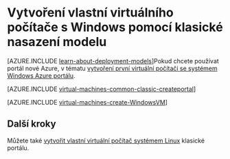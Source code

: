 <properties
    pageTitle="Vytvoření vlastní virtuálního počítače Windows | Microsoft Azure"
    description="Naučte se vytvářet vlastní virtuálního počítače Windows Azure klasické portálu pomocí klasické nasazení modelu."
    services="virtual-machines-windows"
    documentationCenter=""
    authors="cynthn"
    manager="timlt"
    editor="tysonn"
    tags="azure-service-management"/>

<tags
    ms.service="virtual-machines-windows"
    ms.workload="infrastructure-services"
    ms.tgt_pltfrm="vm-windows"
    ms.devlang="na"
    ms.topic="article"
    ms.date="09/27/2016"
    ms.author="cynthn"/>

# <a name="create-a-custom-virtual-machine-running-windows-using-the-classic-deployment-model"></a>Vytvoření vlastní virtuálního počítače s Windows pomocí klasické nasazení modelu

[AZURE.INCLUDE [learn-about-deployment-models](../../includes/learn-about-deployment-models-classic-include.md)]Pokud chcete používat portál nové Azure, v tématu [vytvoření první virtuální počítači se systémem Windows Azure portálu](virtual-machines-windows-hero-tutorial.md).

[AZURE.INCLUDE [virtual-machines-common-classic-createportal](../../includes/virtual-machines-common-classic-createportal.md)]


[AZURE.INCLUDE [virtual-machines-create-WindowsVM](../../includes/virtual-machines-create-windowsvm.md)]

## <a name="next-steps"></a>Další kroky

Můžete také [vytvořit vlastní virtuální počítač systémem Linux](virtual-machines-linux-classic-createportal.md) klasické portálu.